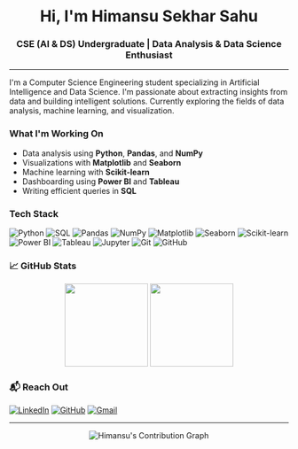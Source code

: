 <h1 align="center">Hi, I'm Himansu Sekhar Sahu</h1>
<h3 align="center">CSE (AI & DS) Undergraduate | Data Analysis & Data Science Enthusiast</h3>

---

I'm a Computer Science Engineering student specializing in Artificial Intelligence and Data Science. I'm passionate about extracting insights from data and building intelligent solutions. Currently exploring the fields of data analysis, machine learning, and visualization.

### What I'm Working On
- Data analysis using **Python**, **Pandas**, and **NumPy**
- Visualizations with **Matplotlib** and **Seaborn**
- Machine learning with **Scikit-learn**
- Dashboarding using **Power BI** and **Tableau**
- Writing efficient queries in **SQL**

### Tech Stack
![Python](https://img.shields.io/badge/Python-3776AB?style=flat&logo=python&logoColor=white)
![SQL](https://img.shields.io/badge/SQL-4479A1?style=flat&logo=postgresql&logoColor=white)
![Pandas](https://img.shields.io/badge/Pandas-150458?style=flat&logo=pandas&logoColor=white)
![NumPy](https://img.shields.io/badge/Numpy-013243?style=flat&logo=numpy&logoColor=white)
![Matplotlib](https://img.shields.io/badge/Matplotlib-11557c?style=flat&logo=matplotlib&logoColor=white)
![Seaborn](https://img.shields.io/badge/Seaborn-2E1E3E?style=flat)
![Scikit-learn](https://img.shields.io/badge/Scikit--learn-F7931E?style=flat&logo=scikitlearn&logoColor=white)
![Power BI](https://img.shields.io/badge/Power%20BI-F2C811?style=flat&logo=powerbi&logoColor=black)
![Tableau](https://img.shields.io/badge/Tableau-E97627?style=flat&logo=tableau&logoColor=white)
![Jupyter](https://img.shields.io/badge/Jupyter-F37626?style=flat&logo=jupyter&logoColor=white)
![Git](https://img.shields.io/badge/Git-F05032?style=flat&logo=git&logoColor=white)
![GitHub](https://img.shields.io/badge/GitHub-181717?style=flat&logo=github&logoColor=white)

### 📈 GitHub Stats
<p align="center">
  <img src="https://github-readme-stats.vercel.app/api?username=himansuu113&show_icons=true&theme=tokyonight" height="150"/>
  <img src="https://github-readme-stats.vercel.app/api/top-langs/?username=himansuu113&layout=compact&theme=tokyonight" height="150"/>
</p>

### 📬 Reach Out
[![LinkedIn](https://img.shields.io/badge/LinkedIn-blue?style=flat-square&logo=LinkedIn&logoColor=white)](https://www.linkedin.com/in/himansu-sekhar-sahu-b46228365/)
[![GitHub](https://img.shields.io/badge/GitHub-black?style=flat-square&logo=GitHub&logoColor=white)](https://github.com/himansuu113)
[![Gmail](https://img.shields.io/badge/Gmail-D14836?style=flat-square&logo=gmail&logoColor=white)](mailto:himansusekharsahu22@ifheindia.org)

---

<p align="center">
  <img src="https://github-readme-activity-graph.vercel.app/graph?username=himansuu113&theme=tokyo-night" alt="Himansu's Contribution Graph"/>
</p>
